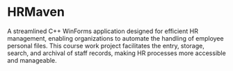 # HRMaven
A streamlined C++ WinForms application designed for efficient HR management, enabling organizations to automate the handling of employee personal files. This course work project facilitates the entry, storage, search, and archival of staff records, making HR processes more accessible and manageable.
